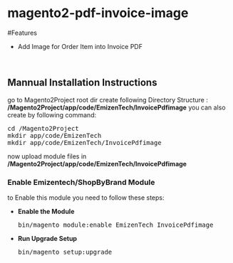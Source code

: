 # magento2-pdf-invoice-image

#Features
<ul>
<li>Add Image for Order Item into Invoice PDF </li>
</ul>

<br/>
<h2> Mannual Installation Instructions</h2>
go to Magento2Project root dir 
create following Directory Structure :<br/>
<strong>/Magento2Project/app/code/EmizenTech/InvoicePdfimage</strong>
you can also create by following command:
<pre>
cd /Magento2Project
mkdir app/code/EmizenTech
mkdir app/code/EmizenTech/InvoicePdfimage
</pre>

now upload module files in <strong>/Magento2Project/app/code/EmizenTech/InvoicePdfimage</strong>

<h3> Enable Emizentech/ShopByBrand Module</h3>
to Enable this module you need to follow these steps:

<ul>
<li>
<strong>Enable the Module</strong>
<pre>bin/magento module:enable EmizenTech_InvoicePdfimage</pre></li>
<li>
<strong>Run Upgrade Setup</strong>
<pre>bin/magento setup:upgrade</pre></li>
</ul>
